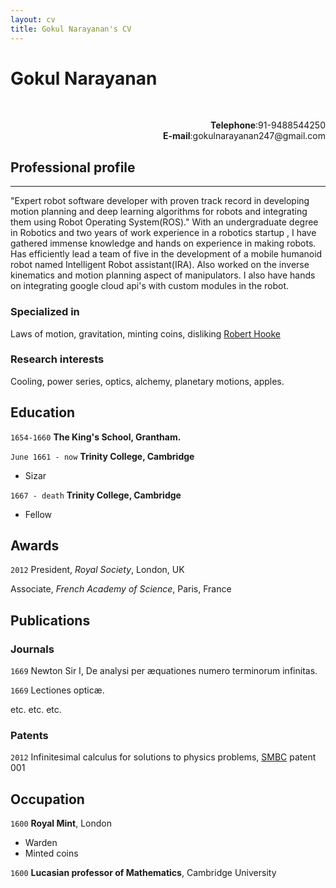 ```yaml
---
layout: cv
title: Gokul Narayanan's CV
---
```

<p align="center">
  <b><h1>Gokul Narayanan</h1></b><br>
</p>
<p align ="right">
  <b>Telephone</b>:91-9488544250<br>
  <b>E-mail</b>:gokulnarayanan247@gmail.com
  </p>
  
 ## Professional profile
------------------------
   "Expert robot software developer with proven track record in developing motion planning and deep learning algorithms for robots and integrating them using Robot Operating System(ROS)." 
    With an undergraduate degree in Robotics and two years of work experience in a robotics startup , I have gathered immense knowledge and hands on experience in making robots. Has efficiently lead a team of five in the development of a mobile humanoid robot named Intelligent Robot assistant(IRA). Also worked on the inverse kinematics and motion planning aspect of manipulators. I also have hands on integrating google cloud api's with custom modules in the robot.


### Specialized in

Laws of motion, gravitation, minting coins, disliking [Robert Hooke](http://en.wikipedia.org/wiki/Robert_Hooke)


### Research interests

Cooling, power series, optics, alchemy, planetary motions, apples.


## Education

`1654-1660`
__The King's School, Grantham.__

`June 1661 - now`
__Trinity College, Cambridge__

- Sizar

`1667 - death`
__Trinity College, Cambridge__

- Fellow



## Awards

`2012`
President, *Royal Society*, London, UK

Associate, *French Academy of Science*, Paris, France



## Publications

<!-- A list is also available [online](http://scholar.google.co.uk/citations?user=LTOTl0YAAAAJ) -->

### Journals

`1669`
Newton Sir I, De analysi per æquationes numero terminorum infinitas. 

`1669`
Lectiones opticæ.

etc. etc. etc.

### Patents

`2012`
Infinitesimal calculus for solutions to physics problems, [SMBC](http://www.techdirt.com/articles/20121011/09312820678/if-patents-had-been-around-time-newton.shtml) patent 001


## Occupation

`1600`
__Royal Mint__, London

- Warden
- Minted coins

`1600`
__Lucasian professor of Mathematics__, Cambridge University



<!-- ### Footer

Last updated: May 2013 -->



